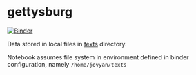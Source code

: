 # gettysburg

[![Binder](https://mybinder.org/badge_logo.svg)](https://mybinder.org/v2/gh/neelsmith/gettysburg/master)

Data stored in local files in [texts](texts) directory.

Notebook assumes file system in environment defined in binder configuration, namely `/home/jovyan/texts`
